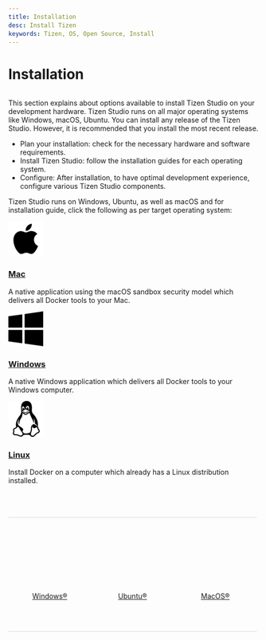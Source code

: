 ```yaml
---
title: Installation
desc: Install Tizen
keywords: Tizen, OS, Open Source, Install 
---
```



# Installation
<style>
#main:before, #main:after {
    content: "";
    display: table;
}

.docs-ui-started [class^="docs-ui-"] {
    width: 900px; 
    height: 230px;
    padding: 50px 0;
    text-align: center;
    border: 0 none;
    border-top: 1px solid #dadada;
    border-bottom: 1px solid #dadada;
    box-sizing: border-box;
    position: relative;
    float: left;
    margin: 1 auto 30px;
}

.docs-ui-started [class^="docs-ui-"]>span {
    display: block;
    color: #333;
    line-height: 35px;
    position: relative;
    
}
@media (max-width: 800px)
.docs-ui-started
.docs-ui-wearable:before, 
.docs-ui-started 
.docs-ui-tv:before, 
.docs-ui-started 
.docs-ui-mobile:before, 
.docs-ui-started 
.docs-ui-widget:before, 
.docs-ui-started 
.docs-ui-ide:before, 
.docs-ui-star
.docs-ui-wear:before, 
.docs-ui-star 
.docs-ui-t:before, 
.docs-ui-start 
.docs-ui-w:before, 

.docs-ui-started .docs-ui-watch:before 
{
    height: 85px;
    margin: 0 auto 25px;
    align: center;
    background-position: 0 6px;
}
.docs-ui-started .docs-ui-wearable:before {
    content: "";
    display: block;
    margin: auto;
    position: relative;
    width: 85px;
    height: 90px;
    background: url(./media/win.png) no-repeat center top;
    background-position: 0 0 !important;
}
.docs-ui-started .docs-ui-wearable {
    width: 33%;
    padding-left: 50;
    /* border-right: 1px solid #d1d1d1; */
}
.docs-ui-started .docs-ui-tv:before {
    content: "";
    margin: auto;
    position: relative;
    display: block;
    width: 85px;
    height: 90px;
    background: url(./media/linux1.png) no-repeat center top;
    background-position: 0 0 !important;
}
.docs-ui-started .docs-ui-tv {
    width: 33%;
    padding-left: 50;
}

.docs-ui-started .docs-ui-widget:before {
    content: "";
    margin: auto;
    position: relative;
	display: block;
    width: 85px;
    height: 90px;
    background: url(./media/apple1.png) no-repeat center top;
    background-position: 10 0 !important;
}
.docs-ui-started .docs-ui-widget {
    width: 33%;
    padding-left: 50;
    /* border-right: 1px solid #d1d1d1; */
}
}


div {
    display: block;
}

ul.a{
a.docs-btn-more {
    display: inline-block;
    font-size: 13px;
    color: #008aee;
}}
</style>

<section id ="main">

This section explains about options available to install Tizen Studio on your development hardware. Tizen Studio runs on all major operating systems like Windows, macOS, Ubuntu. You can install any release of the Tizen Studio. However, it is recommended that you install the most recent release. 



- Plan your installation: check for the necessary hardware and software requirements. 
- Install Tizen Studio:  follow the installation guides for each operating system.
- Configure: After installation, to have optimal development experience, configure various Tizen Studio components.  

Tizen Studio runs on Windows, Ubuntu, as well as macOS and for installation guide, click the following as per target operating system: 


<div class="component-container">
    <!--start row-->
    <div class="row">
        <div class="col-sm-12 col-md-12 col-lg-4 block">
            <div class="component">
                <div class="component-icon">
                    <a href="docker-for-mac/"> <img src="./media/apple1.png" alt="Docker Desktop for Mac"> </a>
                </div>
                <h3 id="docker-for-mac"><a href="mac/">Mac</a></h3>
                <p>A native application using the macOS sandbox security model which delivers all Docker tools to your Mac.</p>
            </div>
        </div>
        <div class="col-sm-12 col-md-12 col-lg-4 block">
            <div class="component">
                <div class="component-icon">
                    <a href="windows/"> <img src="./media/win.png" alt="Windows"> </a>
                </div>
                <h3 id="docker-for-windows"><a href="windows/">Windows</a></h3>
                <p>A native Windows application which delivers all Docker tools to your Windows computer.</p>
            </div>
        </div>
        <div class="col-sm-12 col-md-12 col-lg-4 block">
            <div class="component">
                <div class="component-icon">
                    <a href="install/linux/ubuntu/"> <img src="./media/linux1.png" alt="Linux"> </a>
                </div>
                <h3 id="docker-for-linux"><a href="linux">Linux</a></h3>
                <p>Install Docker on a computer which already has a Linux distribution installed.</p>
            </div>
        </div>
    </div>
</div>



<br>
<br>
<br>
<div class="docs-ui-started">
  <div class="docs-ui-wearable">
    <span>
	    <a href="windows" class="docs-btn-more">Windows&reg</a>   
    </span>
  </div>

  <div class="docs-ui-tv">
    <span>
    <a href="ubuntu" class="docs-btn-more">Ubuntu&reg</a><br>
    </span>
  </div>
 
   <div class="docs-ui-widget">
    <span>
	<a href="mac" class="docs-btn-more">MacOS&reg</a><br>  
    </span>
  </div>
</section>

